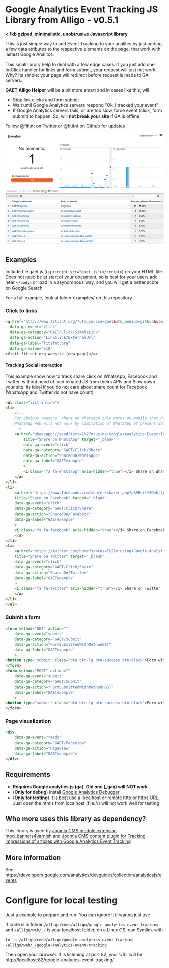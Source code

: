 # Google Analytics Event Tracking JS Library from Alligo - v0.5.1
**< 1kb gziped, minimalistic, unobtrusive Javascript library**

This is just simple way to add Event Tracking to your analitcs by just adding a
few data atributes to the respective elements on the page, that work with
lastest Google Analitcs.

This small library help to deal with a few edge cases. If you just add one
onClick handler for links and form submit, your request will just not work.
Why? Its simple: your page will redirect before request is made to GA
servers.

**GAET Alligo Helper** will be a bit more smart and in cases like this, will
- Stop link clicks and form submit
- Wait until Google Analytics servers respond "Ok, I tracked your event"
- If Google Analytics servers fails, or are too slow, force event (click,
form submit) to happen. So, will **not break your site** if GA is offline

Follow [@fititnt](https://twitter.com/fititnt) on Twitter or
[@fititnt](https://github.com/fititnt) on Github for updates

<img src="https://raw.githubusercontent.com/alligo/google-analytics-event-tracking/master/examples/events.png" alt="How Google Analytics will show results"/>

## Examples
Include file gaet.js (i.g `<script src="gaet.js"></script>`) on your HTML file. Does not
need be at start of your document, so is best for your users add near `</body>` or
load in a asyncronous way, and you will get a better score on Google Search

For a full example, look at folder examples/ on this repository

### Click to links

```html
<a href="http://www.fititnt.org/?utm_source=gaet&utm_medium=github&utm_campaign=gaet" target="_blank"
  data-ga-event="click"
  data-ga-category="GAET/Click/SimpleLink"
  data-ga-action="LinkClick/ExternalUrl"
  data-ga-label="fititnt.org"
  data-ga-value="510"
>Visit fititnt.org website (new page)</a>
```

#### Tracking Social Interaction
This example show how to track share click on WhatsApp, Facebook and Twitter, without need
of load bloated JS from theirs APIs and Slow down your site. Its ideal if you do not
care about share count for Facebook (WhatsApp and Twitter do not have count)


```html
<ul class="list-inline">
<li>
    <!--
    For obvious reasons, share on WhatsApp only works on mobile that have WhatsApp installed
    WhatsApp Web will not work by limitation of WhatsApp at present date
    -->
    <a href="whatsapp://send?text=I%27m+using+Google+Analytics+Event+Tracking+from+Alligo+https%3A%2F%2Fgithub.com%2Falligo%2Fgoogle-analytics-event-tracking"
        title="Share on WhatsApp" target="_blank"
        data-ga-event="click"
        data-ga-category="GAET/Click/Share"
        data-ga-action="SharedOn/WhatsApp"
        data-ga-label="GAETexample"
        >
        <i class="fa fa-whatsapp" aria-hidden="true"></i> Share on WhatsApp
    </a>
</li>
<li>
    <a href="https://www.facebook.com/sharer/sharer.php?p%5Burl%5D=https%3A%2F%2Fgithub.com%2Falligo%2Fgoogle-analytics-event-tracking"
    title="Share on Facebook" target="_blank"
    data-ga-event="click"
    data-ga-category="GAET/Click/Share"
    data-ga-action="SharedOn/Facebook"
    data-ga-label="GAETexample"
    >
    <i class="fa fa-facebook" aria-hidden="true"></i> Share on Facebook
    </a>
</li>
<li>
    <a href="https://twitter.com/home?status=I%27m+using+Google+Analytics+Event+Tracking+from+Alligo+https%3A%2F%2Fgithub.com%2Falligo%2Fgoogle-analytics-event-tracking"
    title="Share on Twitter" target="_blank"
    data-ga-event="click"
    data-ga-category="GAET/Click/Share"
    data-ga-action="SharedOn/Twitter"
    data-ga-label="GAETexample"
    >
    <i class="fa fa-twitter" aria-hidden="true"></i> Share on Twitter
    </a>
</li>
</ul>
```
### Submit a form

```html
<form method="GET" action=""
    data-ga-event="submit"
    data-ga-category="GAET/Submit"
    data-ga-action="FormSubmittedWithMethodGET"
    data-ga-label="GAETexample"
    >
<button type="submit" class="btn btn-lg btn-success btn-block">Form with Method GET</button>
</form>
<form method="POST" action=""
    data-ga-event="submit"
    data-ga-category="GAET/Submit"
    data-ga-action="FormSubmittedWithMethodPOST"
    data-ga-label="GAETexample"
    >
<button type="submit" class="btn btn-lg btn-success btn-block">Form with Method POST</button>
</form>
```
### Page visualization

```html
<div
    data-ga-event="ready"
    data-ga-category="GAET/Pageview"
    data-ga-action="PageView"
    data-ga-label="GAETexample">
</div>
```
## Requirements
- **Requires Google analytics.js (ga). Old one (_gaq) will NOT work**
- (**Only for debug**) install [Google Analytics Debugger](https://chrome.google.com/webstore/detail/google-analytics-debugger/jnkmfdileelhofjcijamephohjechhna)
- (**Only for testing**) It is best use a localhost or remote http or https URL. Just open
the htmls from localhost (file://) will not work well for testing

## Who more uses this library as dependency?

This library is used by [Joomla CMS module extension mod_banners4varnish](https://github.com/alligo/mod_banners4varnish)
and [Joomla CMS content plugin for Tracking impressions of articles with Google Analytics Event Tracking](https://github.com/alligo/plg_content_google-analytics-event-tracking)

## More information
See https://developers.google.com/analytics/devguides/collection/analyticsjs/events

# Configure for local testing
Just a example to prepare and run. You can ignore it if wanna just use

If code is in folder `/alligo/code/alligo/google-analytics-event-tracking` and
`/alligo/web/_/` is your localhost folder, on a Linux OS, can Symlink with

`ln -s /alligo/code/alligo/google-analytics-event-tracking /alligo/web/_/google-analytics-event-tracking`

Then open your browser. If is listening at port 82, your URL will be
http://localhost:82/google-analytics-event-tracking/

<!--
<img src=http://www.google-analytics.com/__utm.gif?utmac=UA-37321963-4&utmp=/readme.md&utmcc=__utma%3Dxpto
/>
-->